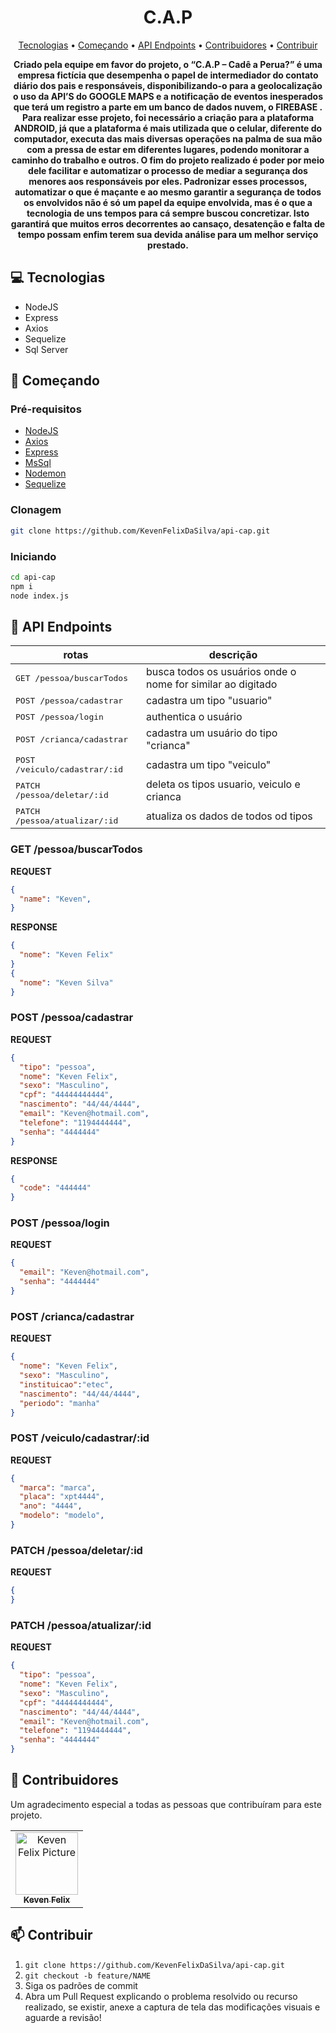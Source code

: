 <h1 align="center" style="font-weight: bold;">C.A.P</h1>

<p align="center">
 <a href="#technologies">Tecnologias</a> • 
 <a href="#started">Começando</a> • 
  <a href="#routes">API Endpoints</a> •
 <a href="#colab">Contribuidores</a> •
 <a href="#contribute">Contribuir</a>
</p>

<p align="center">
    <b>Criado pela equipe em favor do projeto,  o “C.A.P – Cadê a Perua?” é uma 
empresa fictícia que desempenha o papel de intermediador do contato diário dos 
pais e responsáveis, disponibilizando-o para a geolocalização o uso da API’S do 
GOOGLE MAPS e a notificação de eventos inesperados que terá um registro a 
parte em um banco de dados nuvem, o FIREBASE . 
Para realizar esse projeto, foi necessário a criação para a plataforma ANDROID, 
já que a plataforma é mais utilizada que o celular, diferente do computador, 
executa das mais diversas operações na palma de sua mão com a pressa de 
estar em diferentes lugares, podendo monitorar a caminho do trabalho e outros. 
O fim do projeto realizado é poder por meio dele facilitar e automatizar o 
processo de mediar a segurança dos menores aos responsáveis por eles. 
Padronizar esses processos, automatizar o que é maçante e ao mesmo garantir 
a segurança de todos os envolvidos não é só um papel da equipe envolvida, mas 
é o que a tecnologia de uns tempos para cá sempre buscou concretizar. Isto 
garantirá que muitos erros decorrentes ao cansaço, desatenção e falta de tempo 
possam enfim terem sua devida análise para um melhor serviço prestado.</b>
</p>

<h2 id="technologies">💻 Tecnologias</h2>

- NodeJS
- Express
- Axios
- Sequelize
- Sql Server

<h2 id="started">🚀 Começando</h2>

<h3>Pré-requisitos</h3>

- [NodeJS](https://nodejs.org/dist/v20.13.1/node-v20.13.1.tar.gz)
- [Axios](https://www.npmjs.com/package/axios/v/1.3.4)
- [Express](https://www.npmjs.com/package/express/v/4.18.2)
- [MsSql](https://www.npmjs.com/package/mssql/v/9.1.1)
- [Nodemon](https://www.npmjs.com/package/nodemon/v/2.0.20)
- [Sequelize](https://www.npmjs.com/package/sequelize/v/6.29.3)

<h3>Clonagem</h3>

```bash
git clone https://github.com/KevenFelixDaSilva/api-cap.git
```

<h3>Iniciando</h3>

```bash
cd api-cap
npm i
node index.js
```

<h2 id="routes">📍 API Endpoints</h2>

| rotas               | descrição                                          
|----------------------|-----------------------------------------------------
| <kbd>GET /pessoa/buscarTodos</kbd>       | busca todos os usuários onde o nome for similar ao digitado
| <kbd>POST /pessoa/cadastrar</kbd>        | cadastra um tipo "usuario"
| <kbd>POST /pessoa/login</kbd>            | authentica o usuário
| <kbd>POST /crianca/cadastrar</kbd>       | cadastra um usuário do tipo "crianca"
| <kbd>POST /veiculo/cadastrar/:id</kbd>   | cadastra um tipo "veiculo"
| <kbd>PATCH /pessoa/deletar/:id</kbd>     | deleta os tipos usuario, veiculo e crianca
| <kbd>PATCH /pessoa/atualizar/:id</kbd>   | atualiza os dados de todos od tipos


<h3 id="get-auth-detail">GET /pessoa/buscarTodos</h3>

**REQUEST**
```json
{
  "name": "Keven",
}
```

**RESPONSE**
```json
{
  "nome": "Keven Felix"
}
{
  "nome": "Keven Silva"
}
```

<h3 id="post-auth-detail">POST /pessoa/cadastrar</h3>

**REQUEST**
```json
{
  "tipo": "pessoa",
  "nome": "Keven Felix",
  "sexo": "Masculino",
  "cpf": "44444444444",
  "nascimento": "44/44/4444",
  "email": "Keven@hotmail.com",
  "telefone": "1194444444",
  "senha": "4444444"
}
```

**RESPONSE**
```json
{
  "code": "444444"
}
```

<h3 id="post-auth-detail">POST /pessoa/login</h3>

**REQUEST**
```json
{
  "email": "Keven@hotmail.com",
  "senha": "4444444"
}
```

<h3 id="post-auth-detail">POST /crianca/cadastrar</h3>

**REQUEST**
```json
{
  "nome": "Keven Felix",
  "sexo": "Masculino",
  "instituicao":"etec",
  "nascimento": "44/44/4444",
  "periodo": "manha"
}
```

<h3 id="post-auth-detail">POST /veiculo/cadastrar/:id</h3>

**REQUEST**
```json
{
  "marca": "marca",
  "placa": "xpt4444",
  "ano": "4444",
  "modelo": "modelo",
}
```

<h3 id="post-auth-detail">PATCH /pessoa/deletar/:id</h3>

**REQUEST**
```json
{
}
```
<h3 id="post-auth-detail">PATCH /pessoa/atualizar/:id</h3>

**REQUEST**
```json
{
  "tipo": "pessoa",
  "nome": "Keven Felix",
  "sexo": "Masculino",
  "cpf": "44444444444",
  "nascimento": "44/44/4444",
  "email": "Keven@hotmail.com",
  "telefone": "1194444444",
  "senha": "4444444"
}
```

<h2 id="colab">🤝 Contribuidores</h2>

Um agradecimento especial a todas as pessoas que contribuíram para este projeto.

<table>
  <tr>
    <td align="center">
      <a href="#">
        <img src="https://avatars.githubusercontent.com/u/114019476?s=400&u=1e39e9c0aa4d3e05940a718b8090f5eba40dd7eb&v=4" width="100px;" alt="Keven Felix Picture"/><br>
        <sub>
          <b>Keven Felix</b>
        </sub>
      </a>
    </td>
  </tr>
</table>

<h2 id="contribute">📫 Contribuir</h2>

1. `git clone https://github.com/KevenFelixDaSilva/api-cap.git`
2. `git checkout -b feature/NAME`
3. Siga os padrões de commit
4. Abra um Pull Request explicando o problema resolvido ou recurso realizado, se existir, anexe a captura de tela das modificações visuais e aguarde a revisão!
